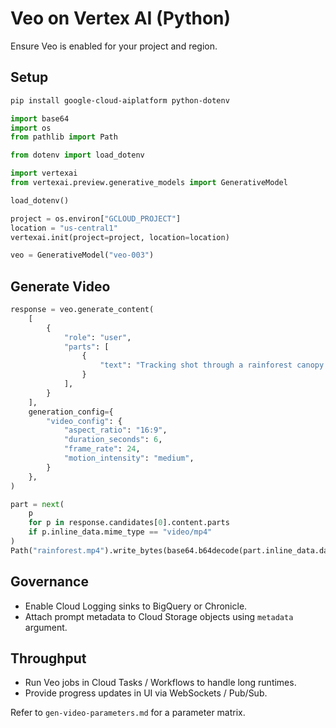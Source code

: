 # Veo on Vertex AI (Python)

Ensure Veo is enabled for your project and region.

## Setup

```bash
pip install google-cloud-aiplatform python-dotenv
```

```python
import base64
import os
from pathlib import Path

from dotenv import load_dotenv

import vertexai
from vertexai.preview.generative_models import GenerativeModel

load_dotenv()

project = os.environ["GCLOUD_PROJECT"]
location = "us-central1"
vertexai.init(project=project, location=location)

veo = GenerativeModel("veo-003")
```
 
 ## Generate Video
 
 ```python
 response = veo.generate_content(
     [
         {
             "role": "user",
             "parts": [
                 {
                     "text": "Tracking shot through a rainforest canopy at dawn, cinematic lighting."
                 }
             ],
         }
     ],
     generation_config={
         "video_config": {
             "aspect_ratio": "16:9",
             "duration_seconds": 6,
             "frame_rate": 24,
             "motion_intensity": "medium",
         }
     },
 )
 
 part = next(
     p
     for p in response.candidates[0].content.parts
     if p.inline_data.mime_type == "video/mp4"
 )
 Path("rainforest.mp4").write_bytes(base64.b64decode(part.inline_data.data))
```
 
 ## Governance
 - Enable Cloud Logging sinks to BigQuery or Chronicle.
 - Attach prompt metadata to Cloud Storage objects using `metadata` argument.
 
 ## Throughput
 - Run Veo jobs in Cloud Tasks / Workflows to handle long runtimes.
 - Provide progress updates in UI via WebSockets / Pub/Sub.
 
 Refer to `gen-video-parameters.md` for a parameter matrix.
